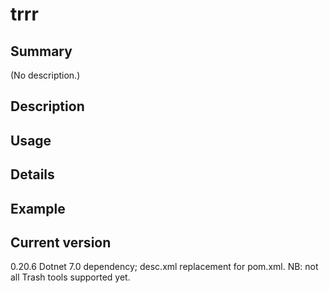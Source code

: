 # trrr

## Summary

(No description.)

## Description

## Usage

## Details

## Example

## Current version

0.20.6 Dotnet 7.0 dependency; desc.xml replacement for pom.xml. NB: not all Trash tools supported yet.

